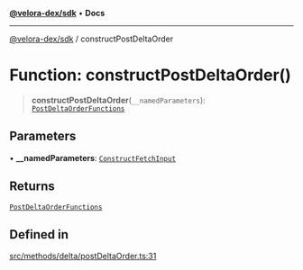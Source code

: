 [**@velora-dex/sdk**](../README.md) • **Docs**

***

[@velora-dex/sdk](../globals.md) / constructPostDeltaOrder

# Function: constructPostDeltaOrder()

> **constructPostDeltaOrder**(`__namedParameters`): [`PostDeltaOrderFunctions`](../type-aliases/PostDeltaOrderFunctions.md)

## Parameters

• **\_\_namedParameters**: [`ConstructFetchInput`](../interfaces/ConstructFetchInput.md)

## Returns

[`PostDeltaOrderFunctions`](../type-aliases/PostDeltaOrderFunctions.md)

## Defined in

[src/methods/delta/postDeltaOrder.ts:31](https://github.com/VeloraDEX/sdk/blob/master/src/methods/delta/postDeltaOrder.ts#L31)
